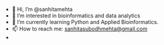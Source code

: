 - 👋 Hi, I’m @sanhitamehta
- 👀 I’m interested in bioinformatics and data analytics
- 🌱 I’m currently learning Python and Applied Bioinformatics.
- 📫 How to reach me: sanhitasubodhmehta@gmail.com
- 
<!---
sanhitamehta/sanhitamehta is a ✨ special ✨ repository because its `README.md` (this file) appears on your GitHub profile.
You can click the Preview link to take a look at your changes.
--->
